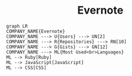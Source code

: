 <h1 align="center">Evernote</h1>

```mermaid
graph LR
COMPANY_NAME{Evernote}
COMPANY_NAME ---> U{Users} ---> UN[2]
COMPANY_NAME ---> R{Repositories} ---> RN[10]
COMPANY_NAME ---> G{Gists} ---> GN[12]
COMPANY_NAME ---> ML{Most Used<br>Languages}
ML --> Ruby[Ruby]
ML --> JavaScript[JavaScript]
ML --> CSS[CSS]
```
